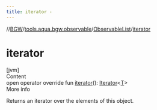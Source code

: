 ```yaml
---
title: iterator -
---
```

//[BGW](../../../index.md)/[tools.aqua.bgw.observable](../index.md)/[ObservableList](index.md)/[iterator](iterator.md)



# iterator  
[jvm]  
Content  
open operator override fun [iterator](iterator.md)(): [Iterator](https://kotlinlang.org/api/latest/jvm/stdlib/kotlin.collections/-iterator/index.html)<[T](index.md)>  
More info  


Returns an iterator over the elements of this object.

  



